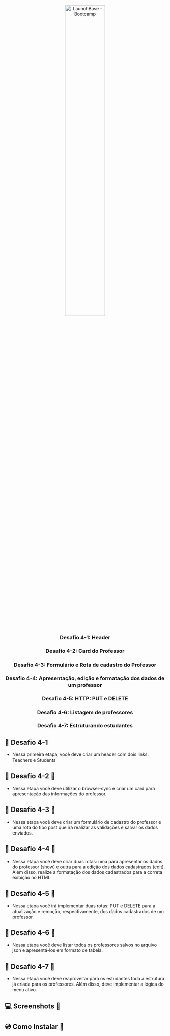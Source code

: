 
<p align="center"><img src="https://i.imgur.com/cPQET4y.png" alt="LaunchBase - Bootcamp" width="50%"></p>


<h3 align="center">Desafio 4-1: Header</h3>
<h3 align="center">Desafio 4-2: Card do Professor</h3>
<h3 align="center">Desafio 4-3: Formulário e Rota de cadastro do Professor </h3>
<h3 align="center">Desafio 4-4: Apresentação, edição e formatação dos dados de um professor</h3>
<h3 align="center">Desafio 4-5: HTTP: PUT e DELETE</h3>
<h3 align="center">Desafio 4-6: Listagem de professores</h3>
<h3 align="center">Desafio 4-7: Estruturando estudantes</h3>


##  :rocket: Desafio 4-1 

- Nessa primeira etapa, você deve criar um header com dois links: Teachers e Students

##  :rocket: Desafio 4-2  :construction:

- Nessa etapa você deve utilizar o browser-sync e criar um card para apresentação das informações do professor.


##  :rocket: Desafio 4-3  :construction:

- Nessa etapa você deve criar um formulário de cadastro do professor e uma rota do tipo post que irá realizar as validações e salvar os dados enviados.

##  :rocket: Desafio 4-4  :construction:

- Nessa etapa você deve criar duas rotas: uma para apresentar os dados do professor (show) e outra para a edição dos dados cadastrados (edit). Além disso, realize a formatação dos dados cadastrados para a correta exibição no HTML

##  :rocket: Desafio 4-5  :construction:

- Nessa etapa você irá implementar duas rotas: PUT e DELETE para a atualização e remoção, respectivamente, dos dados cadastrados de um professor.

##  :rocket: Desafio 4-6  :construction:

- Nessa etapa você deve listar todos os professores salvos no arquivo json e apresentá-los em formato de tabela.

##  :rocket: Desafio 4-7  :construction:

- Nessa etapa você deve reaproveitar para os estudantes toda a estrutura já criada para os professores. Além disso, deve implementar a lógica do menu ativo.

##  :computer: Screenshots  :construction:

##  :cd: Como Instalar  :construction:


